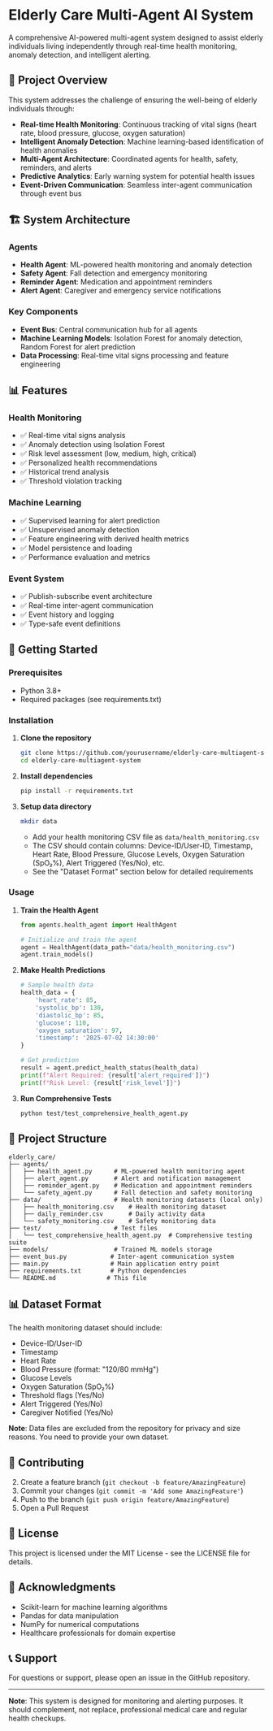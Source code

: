 # Elderly Care Multi-Agent AI System

A comprehensive AI-powered multi-agent system designed to assist elderly individuals living independently through real-time health monitoring, anomaly detection, and intelligent alerting.

## 🎯 Project Overview

This system addresses the challenge of ensuring the well-being of elderly individuals through:
- **Real-time Health Monitoring**: Continuous tracking of vital signs (heart rate, blood pressure, glucose, oxygen saturation)
- **Intelligent Anomaly Detection**: Machine learning-based identification of health anomalies
- **Multi-Agent Architecture**: Coordinated agents for health, safety, reminders, and alerts
- **Predictive Analytics**: Early warning system for potential health issues
- **Event-Driven Communication**: Seamless inter-agent communication through event bus

## 🏗️ System Architecture

### Agents
- **Health Agent**: ML-powered health monitoring and anomaly detection
- **Safety Agent**: Fall detection and emergency monitoring
- **Reminder Agent**: Medication and appointment reminders
- **Alert Agent**: Caregiver and emergency service notifications

### Key Components
- **Event Bus**: Central communication hub for all agents
- **Machine Learning Models**: Isolation Forest for anomaly detection, Random Forest for alert prediction
- **Data Processing**: Real-time vital signs processing and feature engineering

## 📊 Features

### Health Monitoring
- ✅ Real-time vital signs analysis
- ✅ Anomaly detection using Isolation Forest
- ✅ Risk level assessment (low, medium, high, critical)
- ✅ Personalized health recommendations
- ✅ Historical trend analysis
- ✅ Threshold violation tracking

### Machine Learning
- ✅ Supervised learning for alert prediction
- ✅ Unsupervised anomaly detection
- ✅ Feature engineering with derived health metrics
- ✅ Model persistence and loading
- ✅ Performance evaluation and metrics

### Event System
- ✅ Publish-subscribe event architecture
- ✅ Real-time inter-agent communication
- ✅ Event history and logging
- ✅ Type-safe event definitions

## 🚀 Getting Started

### Prerequisites
- Python 3.8+
- Required packages (see requirements.txt)

### Installation

1. **Clone the repository**
   ```bash
   git clone https://github.com/yourusername/elderly-care-multiagent-system.git
   cd elderly-care-multiagent-system
   ```

2. **Install dependencies**
   ```bash
   pip install -r requirements.txt
   ```

3. **Setup data directory**
   ```bash
   mkdir data
   ```
   - Add your health monitoring CSV file as `data/health_monitoring.csv`
   - The CSV should contain columns: Device-ID/User-ID, Timestamp, Heart Rate, Blood Pressure, Glucose Levels, Oxygen Saturation (SpO₂%), Alert Triggered (Yes/No), etc.
   - See the "Dataset Format" section below for detailed requirements

### Usage

1. **Train the Health Agent**
   ```python
   from agents.health_agent import HealthAgent
   
   # Initialize and train the agent
   agent = HealthAgent(data_path="data/health_monitoring.csv")
   agent.train_models()
   ```

2. **Make Health Predictions**
   ```python
   # Sample health data
   health_data = {
       'heart_rate': 85,
       'systolic_bp': 130,
       'diastolic_bp': 85,
       'glucose': 110,
       'oxygen_saturation': 97,
       'timestamp': '2025-07-02 14:30:00'
   }
   
   # Get prediction
   result = agent.predict_health_status(health_data)
   print(f"Alert Required: {result['alert_required']}")
   print(f"Risk Level: {result['risk_level']}")
   ```

3. **Run Comprehensive Tests**
   ```bash
   python test/test_comprehensive_health_agent.py
   ```

## 📁 Project Structure

```
elderly_care/
├── agents/
│   ├── health_agent.py      # ML-powered health monitoring agent
│   ├── alert_agent.py       # Alert and notification management
│   ├── reminder_agent.py    # Medication and appointment reminders
│   └── safety_agent.py      # Fall detection and safety monitoring
├── data/                    # Health monitoring datasets (local only)
│   ├── health_monitoring.csv    # Health monitoring dataset
│   ├── daily_reminder.csv       # Daily activity data
│   └── safety_monitoring.csv    # Safety monitoring data
├── test/                    # Test files
│   └── test_comprehensive_health_agent.py  # Comprehensive testing suite
├── models/                  # Trained ML models storage
├── event_bus.py            # Inter-agent communication system
├── main.py                 # Main application entry point
├── requirements.txt        # Python dependencies
└── README.md              # This file
```

## 📊 Dataset Format

The health monitoring dataset should include:
- Device-ID/User-ID
- Timestamp
- Heart Rate
- Blood Pressure (format: "120/80 mmHg")
- Glucose Levels
- Oxygen Saturation (SpO₂%)
- Threshold flags (Yes/No)
- Alert Triggered (Yes/No)
- Caregiver Notified (Yes/No)

**Note**: Data files are excluded from the repository for privacy and size reasons. You need to provide your own dataset.

## 🤝 Contributing
2. Create a feature branch (`git checkout -b feature/AmazingFeature`)
3. Commit your changes (`git commit -m 'Add some AmazingFeature'`)
4. Push to the branch (`git push origin feature/AmazingFeature`)
5. Open a Pull Request

## 📝 License

This project is licensed under the MIT License - see the LICENSE file for details.

## 🙏 Acknowledgments

- Scikit-learn for machine learning algorithms
- Pandas for data manipulation
- NumPy for numerical computations
- Healthcare professionals for domain expertise

## 📞 Support

For questions or support, please open an issue in the GitHub repository.

---

**Note**: This system is designed for monitoring and alerting purposes. It should complement, not replace, professional medical care and regular health checkups.
